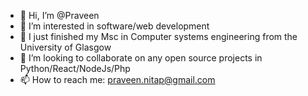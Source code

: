- 👋 Hi, I’m @Praveen
- 👀 I’m interested in software/web development
- 🌱 I just finished my Msc in Computer systems engineering from the University of Glasgow
- 💞️ I’m looking to collaborate on any open source projects in Python/React/NodeJs/Php
- 📫 How to reach me: praveen.nitap@gmail.com

<!---
praveen1992/praveen1992 is a ✨ special ✨ repository because its `README.md` (this file) appears on your GitHub profile.
You can click the Preview link to take a look at your changes.
--->
